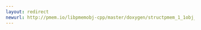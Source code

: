 ```yaml
---
layout: redirect
newurl: http://pmem.io/libpmemobj-cpp/master/doxygen/structpmem_1_1obj_1_1standard__alloc__policy_1_1rebind.html
---
```

